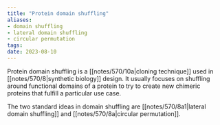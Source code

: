 ```yaml
---
title: "Protein domain shuffling"
aliases: 
- domain shuffling
- lateral domain shuffling
- circular permutation
tags:
date: 2023-08-10
---
```

Protein domain shuffling is a [[notes/570/10a|cloning technique]] used in [[notes/570/8|synthetic biology]] design. It usually focuses on shuffling around functional domains of a protein to try to create new chimeric proteins that fulfill a particular use case.

The two standard ideas in domain shuffling are [[notes/570/8a1|lateral domain shuffling]] and [[notes/570/8a|circular permutation]].